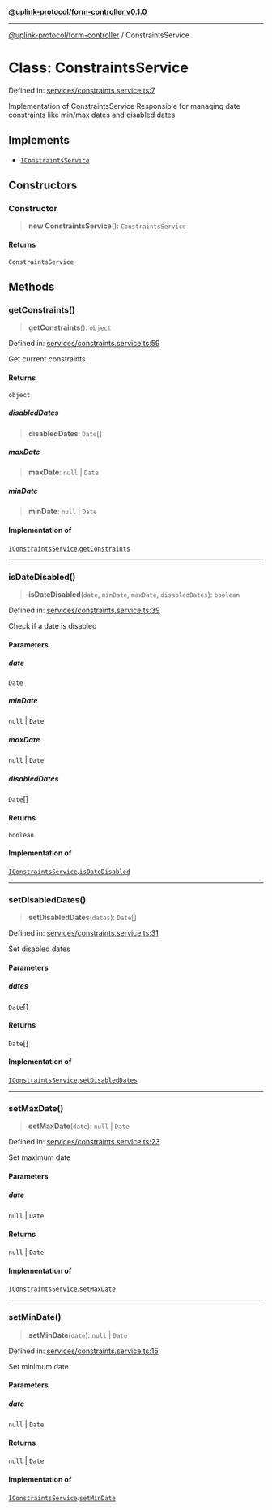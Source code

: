 [**@uplink-protocol/form-controller v0.1.0**](../README.md)

***

[@uplink-protocol/form-controller](../globals.md) / ConstraintsService

# Class: ConstraintsService

Defined in: [services/constraints.service.ts:7](https://github.com/jmkcoder/uplink-protocol-calendar/blob/37dc792b8a1827808b6d945b0ed3805e9835a62c/src/services/constraints.service.ts#L7)

Implementation of ConstraintsService
Responsible for managing date constraints like min/max dates and disabled dates

## Implements

- [`IConstraintsService`](../interfaces/IConstraintsService.md)

## Constructors

### Constructor

> **new ConstraintsService**(): `ConstraintsService`

#### Returns

`ConstraintsService`

## Methods

### getConstraints()

> **getConstraints**(): `object`

Defined in: [services/constraints.service.ts:59](https://github.com/jmkcoder/uplink-protocol-calendar/blob/37dc792b8a1827808b6d945b0ed3805e9835a62c/src/services/constraints.service.ts#L59)

Get current constraints

#### Returns

`object`

##### disabledDates

> **disabledDates**: `Date`[]

##### maxDate

> **maxDate**: `null` \| `Date`

##### minDate

> **minDate**: `null` \| `Date`

#### Implementation of

[`IConstraintsService`](../interfaces/IConstraintsService.md).[`getConstraints`](../interfaces/IConstraintsService.md#getconstraints)

***

### isDateDisabled()

> **isDateDisabled**(`date`, `minDate`, `maxDate`, `disabledDates`): `boolean`

Defined in: [services/constraints.service.ts:39](https://github.com/jmkcoder/uplink-protocol-calendar/blob/37dc792b8a1827808b6d945b0ed3805e9835a62c/src/services/constraints.service.ts#L39)

Check if a date is disabled

#### Parameters

##### date

`Date`

##### minDate

`null` | `Date`

##### maxDate

`null` | `Date`

##### disabledDates

`Date`[]

#### Returns

`boolean`

#### Implementation of

[`IConstraintsService`](../interfaces/IConstraintsService.md).[`isDateDisabled`](../interfaces/IConstraintsService.md#isdatedisabled)

***

### setDisabledDates()

> **setDisabledDates**(`dates`): `Date`[]

Defined in: [services/constraints.service.ts:31](https://github.com/jmkcoder/uplink-protocol-calendar/blob/37dc792b8a1827808b6d945b0ed3805e9835a62c/src/services/constraints.service.ts#L31)

Set disabled dates

#### Parameters

##### dates

`Date`[]

#### Returns

`Date`[]

#### Implementation of

[`IConstraintsService`](../interfaces/IConstraintsService.md).[`setDisabledDates`](../interfaces/IConstraintsService.md#setdisableddates)

***

### setMaxDate()

> **setMaxDate**(`date`): `null` \| `Date`

Defined in: [services/constraints.service.ts:23](https://github.com/jmkcoder/uplink-protocol-calendar/blob/37dc792b8a1827808b6d945b0ed3805e9835a62c/src/services/constraints.service.ts#L23)

Set maximum date

#### Parameters

##### date

`null` | `Date`

#### Returns

`null` \| `Date`

#### Implementation of

[`IConstraintsService`](../interfaces/IConstraintsService.md).[`setMaxDate`](../interfaces/IConstraintsService.md#setmaxdate)

***

### setMinDate()

> **setMinDate**(`date`): `null` \| `Date`

Defined in: [services/constraints.service.ts:15](https://github.com/jmkcoder/uplink-protocol-calendar/blob/37dc792b8a1827808b6d945b0ed3805e9835a62c/src/services/constraints.service.ts#L15)

Set minimum date

#### Parameters

##### date

`null` | `Date`

#### Returns

`null` \| `Date`

#### Implementation of

[`IConstraintsService`](../interfaces/IConstraintsService.md).[`setMinDate`](../interfaces/IConstraintsService.md#setmindate)
